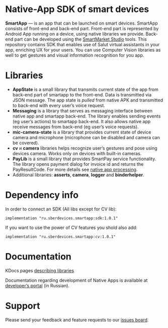 # Native-App SDK of smart devices

**SmartApp** — is an app that can be launched on smart devices. SmartApp consists of front-end and back-end part. Front-end part is represented by Android App running on a device, using native libraries we provide.
Back-end part can be developed using the [SmartMarket Studio](https://developers.sber.ru/studio/) tools.
This repository contains SDK that enables use of Salut virtual assistants in your app, enriching UX for your users.
You can use Computer Vision libraries as well to get gestures and visual information recognition for you app.

# Libraries
* **AppState** is a small library that transmits current state of the app from back-end part of smartapp to the front-end. Data is transmitted via JSON message. The app state is *pulled* from native APK and transmitted to back-end with every user’s voice request.
* **Messaging** is a library that serves as messaging interface between native app and smartapp back-end. The library enables sending events (eg user’s actions) to smartapp back-end. It also allows native app receive messages from back-end (eg user’s voice requests).
* **mic-camera-state** is a library that provides current state of device camera and microphone (microphone can be disabled and camera can be covered).
* **cv** и **camera** libraries helps recognize user’s gestures and pose using devices camera. Works only on devices with built-in cameras.
* **PayLib** is a small library that provides SmartPay service functionality. The library opens payment dialog for invoice id and returns the PayResultCode. For more details see [native app processing](https://developers.sber.ru/docs/ru/va/tutorials/nativeapp/payments).
* Additional libraries: **asserts**, **camera**, **logger** and **binderhelper**.

# Dependency info
In order to connect an SDK (All libs except for CV lib):

    implementation "ru.sberdevices.smartapp:sdk:1.0.1"
    
If you want to use the power of CV features you shold also add:

    implementation "ru.sberdevices.smartapp:cv:1.0.1"


# Documentation
KDocs pages [describing libraries](https://salute-developers.github.io/native-sdk/)

Documentation regarding development of Native Apps is available at [developer’s portal](https://developers.sber.ru/docs/ru/va/tutorials/nativeapp/libraries) (in Russian).

# Support
Please send your feedback and feature requests to our [issues board](https://github.com/salute-developers/native-sdk).

